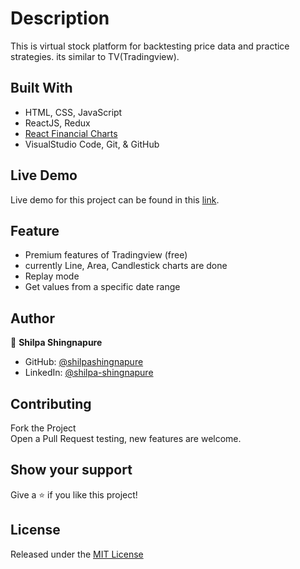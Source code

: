 # Description
This is virtual stock platform for backtesting price data and practice strategies.
its similar to TV(Tradingview).

## Built With

- HTML, CSS, JavaScript 
- ReactJS, Redux 
- [React Financial Charts](https://github.com/react-financial/react-financial-charts)
- VisualStudio Code, Git, & GitHub 

## Live Demo

Live demo for this project can be found in this [link](https://demo-deploying-chart.vercel.app).

## Feature
- Premium features of Tradingview (free)
- currently Line, Area, Candlestick charts are done
- Replay mode
- Get values from a specific date range

## Author

👤 **Shilpa Shingnapure**

- GitHub: [@shilpashingnapure](https://github.com/shilpashingnapure)
- LinkedIn: [@shilpa-shingnapure](https://www.linkedin.com/in/shilpa-shingnapure)

## Contributing
Fork the Project \
Open a Pull Request
testing, new features are welcome.

## Show your support

Give a ⭐️ if you like this project!

## License

Released under the [MIT License](https://choosealicense.com/licenses/mit/)

